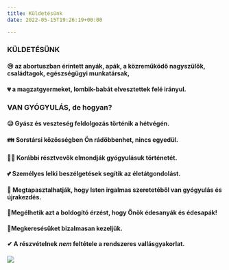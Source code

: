```yaml
---
title: Küldetésünk
date: 2022-05-15T19:26:19+00:00

---
```

### KÜLDETÉSÜNK

#### 😢 az abortuszban érintett anyák, apák, a közreműködő nagyszülők, családtagok, egészségügyi munkatársak,

#### 💔 a magzatgyermeket, lombik-babát elvesztettek felé irányul.

### VAN GYÓGYULÁS, de hogyan?

#### 😥 Gyász és veszteség feldolgozás történik a hétvégén.

#### 👪 Sorstársi közösségben Ön rádöbbenhet, nincs egyedül.

#### 🤦‍♀️ Korábbi résztvevők elmondják gyógyulásuk történetét.

#### 💕 Személyes lelki beszélgetések segítik az életátgondolást.

#### 🙂 Megtapasztalhatják, hogy Isten irgalmas szeretetéből van gyógyulás és újrakezdés.

#### 💖Megélhetik azt a boldogító érzést, hogy Önök édesanyák és édesapák!

#### 🔐Megkeresésüket bizalmasan kezeljük.

#### ✔ A részvételnek _nem_ feltétele  a rendszeres vallásgyakorlat.

#### ![](/uploads/20190414_170518.jpg)

###### 

##### 

##### 